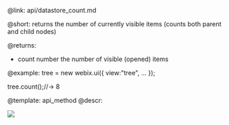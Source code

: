 @link: api/datastore_count.md

@short: returns the number of currently visible items (counts both parent and child nodes)


@returns:
-	count	number	the number of visible (opened) items 

@example:
tree = new webix.ui({
	view:"tree",
	...
});
            
tree.count();//-> 8

@template:	api_method
@descr:

<img src="api/treestore_count_method.png"/>